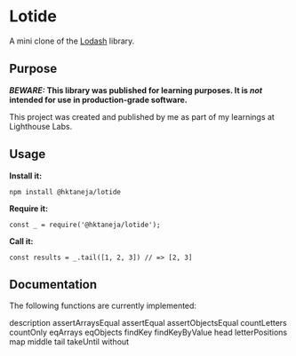 # Lotide

A mini clone of the [Lodash](https://lodash.com) library.

## Purpose

**_BEWARE:_ This library was published for learning purposes. It is _not_ intended for use in production-grade software.**

This project was created and published by me as part of my learnings at Lighthouse Labs. 

## Usage

**Install it:**

`npm install @hktaneja/lotide`

**Require it:**

`const _ = require('@hktaneja/lotide');`

**Call it:**

`const results = _.tail([1, 2, 3]) // => [2, 3]`

## Documentation

The following functions are currently implemented:

description
assertArraysEqual
assertEqual
assertObjectsEqual
countLetters
countOnly
eqArrays
eqObjects
findKey
findKeyByValue
head
letterPositions
map
middle
tail
takeUntil
without